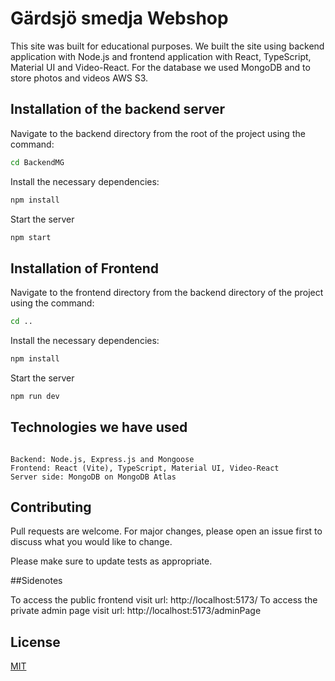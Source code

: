 # Gärdsjö smedja Webshop

This site was built for educational purposes. We built the site using backend application with Node.js and frontend application with React, TypeScript, Material UI and Video-React. For the database we used MongoDB and to store photos and videos AWS S3.

## Installation of the backend server

Navigate to the backend directory from the root of the project using the command:
```bash
cd BackendMG
```
Install the necessary dependencies:
```bash
npm install
```
Start the server
```bash
npm start
```

## Installation of Frontend

Navigate to the frontend directory from the backend directory of the project using the command:
```bash
cd ..
```
Install the necessary dependencies:
```bash
npm install
```
Start the server
```bash
npm run dev
```


## Technologies we have used

```

Backend: Node.js, Express.js and Mongoose
Frontend: React (Vite), TypeScript, Material UI, Video-React
Server side: MongoDB on MongoDB Atlas
```

## Contributing

Pull requests are welcome. For major changes, please open an issue first
to discuss what you would like to change.

Please make sure to update tests as appropriate.


##Sidenotes

To access the public frontend visit url: http://localhost:5173/
To access the private admin page visit url: http://localhost:5173/adminPage

## License

[MIT](https://choosealicense.com/licenses/mit/)
